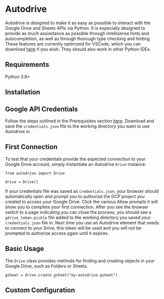 # Autodrive

Autodrive is designed to make it as easy as possible to interact with the Google
Drive and Sheets APIs via Python. It is especially designed to provide as much
assisstance as possible through intellisense hints and autocompletion, as well as
through thorough type checking and hinting. These features are currently optimized
for VSCode, which you can download <a href="https://code.visualstudio.com/">here</a>
if you wish. They should also work in other Python IDEs.

## Requirements

Python 3.8+

## Installation

## Google API Credentials

Follow the steps outlined in the Prerequisites section
<a href="https://developers.google.com/drive/api/v3/quickstart/python">here</a>.
Download and save the `credentials.json` file to the working directory you want to
use Autodrive in.

## First Connection

To test that your credentials provide the expected connection to your Google Drive
account, simply instantiate an Autodrive `Drive` instance:

```
from autodrive import Drive

drive = Drive()
```

If your credentials file was saved as `credentials.json`, your browser should
automatically open and prompt you to authorize the GCP project you created to
access your Google Drive. Click the various Allow prompts it will show you to
complete your first connection. After you see the browser switch to a page
indicating you can close the process, you should see a `gdrive_token.pickle` file
added to the working directory you saved your `credentials.json` file in. Next time
you use an Autodrive element that needs to connect to your Drive, this token will
be used and you will not be prompted to authorize access again until it expires.

## Basic Usage

The `Drive` class provides methods for finding and creating objects in your Google
Drive, such as Folders or Sheets.

```
gsheet = drive.create_gsheet("my-autodrive-gsheet")
```

## Custom Configuration
